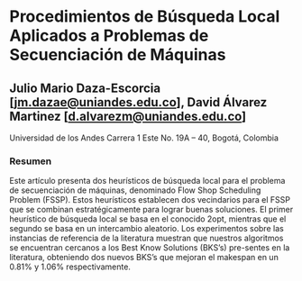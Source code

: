 # Procedimientos de Búsqueda Local Aplicados a Problemas de Secuenciación de Máquinas
## Julio Mario Daza-Escorcia [jm.dazae@uniandes.edu.co], David Álvarez Martinez [d.alvarezm@uniandes.edu.co]
Universidad de los Andes
Carrera 1 Este No. 19A – 40, Bogotá, Colombia

### Resumen
Este artículo presenta dos heurísticos de búsqueda local para el problema de secuenciación de máquinas, denominado Flow Shop Scheduling Problem (FSSP). Estos heurísticos establecen dos vecindarios para el FSSP que se combinan estratégicamente para lograr buenas soluciones. El primer heurístico de búsqueda local se basa en el conocido 2opt, mientras que el segundo se basa en un intercambio aleatorio. Los experimentos sobre las instancias de referencia de la literatura muestran que nuestros algoritmos se encuentran cercanos a los Best Know Solutions (BKS’s) pre-sentes en la literatura, obteniendo dos nuevos BKS’s que mejoran el makespan en un 0.81% y 1.06% respectivamente.
